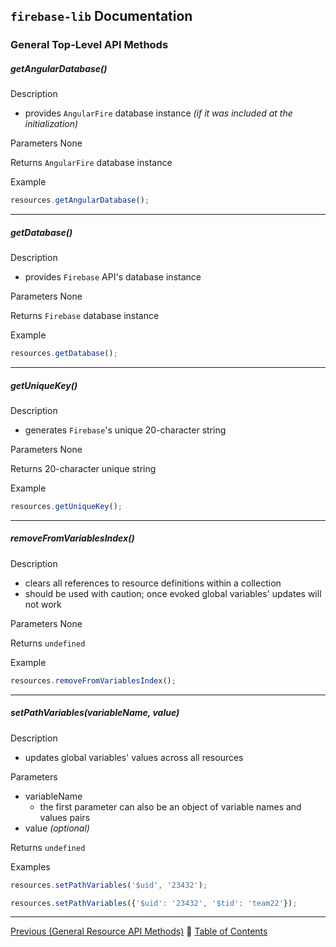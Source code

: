 ## `firebase-lib` Documentation

### General Top-Level API Methods

##### getAngularDatabase()

Description

* provides `AngularFire` database instance *(if it was included at the
  initialization)*

Parameters None
  
Returns `AngularFire` database instance

Example

```javascript
resources.getAngularDatabase();
```

---

##### getDatabase()

Description

* provides `Firebase` API's database instance

Parameters None
  
Returns `Firebase` database instance

Example

```javascript
resources.getDatabase();
```

---

##### getUniqueKey()

Description

* generates `Firebase`'s unique 20-character string

Parameters None
  
Returns 20-character unique string

Example

```javascript
resources.getUniqueKey();
```

---

##### removeFromVariablesIndex()

Description

* clears all references to resource definitions within a collection
* should be used with caution; once evoked global variables' updates will not work

Parameters None
  
Returns `undefined`

Example

```javascript
resources.removeFromVariablesIndex();
```

---

##### setPathVariables(variableName, value)

Description

* updates global variables' values across all resources

Parameters

* variableName
  * the first parameter can also be an object of variable names and values pairs
* value *(optional)*
  
Returns `undefined`

Examples

```javascript
resources.setPathVariables('$uid', '23432');
```

```javascript
resources.setPathVariables({'$uid': '23432', '$tid': 'team22'});
```

---

[Previous (General Resource API Methods)](./04-general-resource-api-methods.md) :palm_tree:
[Table of Contents](../../../README.md)
